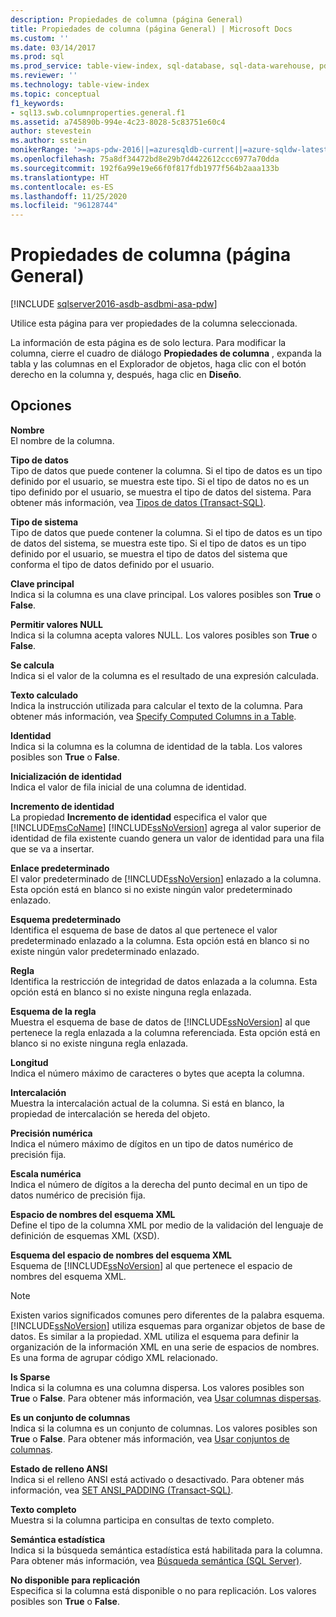 ```yaml
---
description: Propiedades de columna (página General)
title: Propiedades de columna (página General) | Microsoft Docs
ms.custom: ''
ms.date: 03/14/2017
ms.prod: sql
ms.prod_service: table-view-index, sql-database, sql-data-warehouse, pdw
ms.reviewer: ''
ms.technology: table-view-index
ms.topic: conceptual
f1_keywords:
- sql13.swb.columnproperties.general.f1
ms.assetid: a745890b-994e-4c23-8028-5c83751e60c4
author: stevestein
ms.author: sstein
monikerRange: '>=aps-pdw-2016||=azuresqldb-current||=azure-sqldw-latest||>=sql-server-2016||=sqlallproducts-allversions||>=sql-server-linux-2017||=azuresqldb-mi-current'
ms.openlocfilehash: 75a8df34472bd8e29b7d4422612ccc6977a70dda
ms.sourcegitcommit: 192f6a99e19e66f0f817fdb1977f564b2aaa133b
ms.translationtype: HT
ms.contentlocale: es-ES
ms.lasthandoff: 11/25/2020
ms.locfileid: "96128744"
---
```

# <a name="column-properties-general-page"></a>Propiedades de columna (página General)
[!INCLUDE [sqlserver2016-asdb-asdbmi-asa-pdw](../../includes/applies-to-version/sqlserver2016-asdb-asdbmi-asa-pdw.md)]

  Utilice esta página para ver propiedades de la columna seleccionada.  
  
 La información de esta página es de solo lectura. Para modificar la columna, cierre el cuadro de diálogo **Propiedades de columna** , expanda la tabla y las columnas en el Explorador de objetos, haga clic con el botón derecho en la columna y, después, haga clic en **Diseño**.  
  
## <a name="options"></a>Opciones  
 **Nombre**  
 El nombre de la columna.  
  
 **Tipo de datos**  
 Tipo de datos que puede contener la columna. Si el tipo de datos es un tipo definido por el usuario, se muestra este tipo. Si el tipo de datos no es un tipo definido por el usuario, se muestra el tipo de datos del sistema. Para obtener más información, vea [Tipos de datos &#40;Transact-SQL&#41;](../../t-sql/data-types/data-types-transact-sql.md).  
  
 **Tipo de sistema**  
 Tipo de datos que puede contener la columna. Si el tipo de datos es un tipo de datos del sistema, se muestra este tipo. Si el tipo de datos es un tipo definido por el usuario, se muestra el tipo de datos del sistema que conforma el tipo de datos definido por el usuario.  
  
 **Clave principal**  
 Indica si la columna es una clave principal. Los valores posibles son **True** o **False**.  
  
 **Permitir valores NULL**  
 Indica si la columna acepta valores NULL. Los valores posibles son **True** o **False**.  
  
 **Se calcula**  
 Indica si el valor de la columna es el resultado de una expresión calculada.  
  
 **Texto calculado**  
 Indica la instrucción utilizada para calcular el texto de la columna. Para obtener más información, vea [Specify Computed Columns in a Table](../../relational-databases/tables/specify-computed-columns-in-a-table.md).  
  
 **Identidad**  
 Indica si la columna es la columna de identidad de la tabla. Los valores posibles son **True** o **False**.  
  
 **Inicialización de identidad**  
 Indica el valor de fila inicial de una columna de identidad.  
  
 **Incremento de identidad**  
 La propiedad **Incremento de identidad** especifica el valor que [!INCLUDE[msCoName](../../includes/msconame-md.md)] [!INCLUDE[ssNoVersion](../../includes/ssnoversion-md.md)] agrega al valor superior de identidad de fila existente cuando genera un valor de identidad para una fila que se va a insertar.  
  
 **Enlace predeterminado**  
 El valor predeterminado de [!INCLUDE[ssNoVersion](../../includes/ssnoversion-md.md)] enlazado a la columna. Esta opción está en blanco si no existe ningún valor predeterminado enlazado.  
  
 **Esquema predeterminado**  
 Identifica el esquema de base de datos al que pertenece el valor predeterminado enlazado a la columna. Esta opción está en blanco si no existe ningún valor predeterminado enlazado.  
  
 **Regla**  
 Identifica la restricción de integridad de datos enlazada a la columna. Esta opción está en blanco si no existe ninguna regla enlazada.  
  
 **Esquema de la regla**  
 Muestra el esquema de base de datos de [!INCLUDE[ssNoVersion](../../includes/ssnoversion-md.md)] al que pertenece la regla enlazada a la columna referenciada. Esta opción está en blanco si no existe ninguna regla enlazada.  
  
 **Longitud**  
 Indica el número máximo de caracteres o bytes que acepta la columna.  
  
 **Intercalación**  
 Muestra la intercalación actual de la columna. Si está en blanco, la propiedad de intercalación se hereda del objeto.  
  
 **Precisión numérica**  
 Indica el número máximo de dígitos en un tipo de datos numérico de precisión fija.  
  
 **Escala numérica**  
 Indica el número de dígitos a la derecha del punto decimal en un tipo de datos numérico de precisión fija.  
  
 **Espacio de nombres del esquema XML**  
 Define el tipo de la columna XML por medio de la validación del lenguaje de definición de esquemas XML (XSD).  
  
 **Esquema del espacio de nombres del esquema XML**  
 Esquema de [!INCLUDE[ssNoVersion](../../includes/ssnoversion-md.md)] al que pertenece el espacio de nombres del esquema XML.  
  
> [!NOTE]  
>  Existen varios significados comunes pero diferentes de la palabra esquema. [!INCLUDE[ssNoVersion](../../includes/ssnoversion-md.md)] utiliza esquemas para organizar objetos de base de datos. Es similar a la propiedad. XML utiliza el esquema para definir la organización de la información XML en una serie de espacios de nombres. Es una forma de agrupar código XML relacionado.  
  
 **Is Sparse**  
 Indica si la columna es una columna dispersa. Los valores posibles son **True** o **False**. Para obtener más información, vea [Usar columnas dispersas](../../relational-databases/tables/use-sparse-columns.md).  
  
 **Es un conjunto de columnas**  
 Indica si la columna es un conjunto de columnas. Los valores posibles son **True** o **False**. Para obtener más información, vea [Usar conjuntos de columnas](../../relational-databases/tables/use-column-sets.md).  
  
 **Estado de relleno ANSI**  
 Indica si el relleno ANSI está activado o desactivado. Para obtener más información, vea [SET ANSI_PADDING &#40;Transact-SQL&#41;](../../t-sql/statements/set-ansi-padding-transact-sql.md).  
  
 **Texto completo**  
 Muestra si la columna participa en consultas de texto completo.  
  
 **Semántica estadística**  
 Indica si la búsqueda semántica estadística está habilitada para la columna. Para obtener más información, vea [Búsqueda semántica &#40;SQL Server&#41;](../../relational-databases/search/semantic-search-sql-server.md).  
  
 **No disponible para replicación**  
 Especifica si la columna está disponible o no para replicación. Los valores posibles son **True** o **False**.  
  
  
